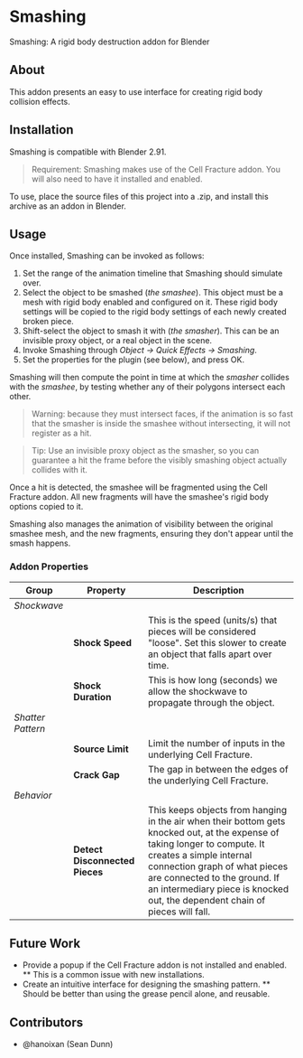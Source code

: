 # Smashing

Smashing: A rigid body destruction addon for Blender

## About

This addon presents an easy to use interface for creating rigid body collision effects. 

## Installation

Smashing is compatible with Blender 2.91.

> Requirement: Smashing makes use of the Cell Fracture addon. You will also need to have it installed and enabled.

To use, place the source files of this project into a .zip, and install this archive as an addon in Blender.

## Usage

Once installed, Smashing can be invoked as follows:

1. Set the range of the animation timeline that Smashing should simulate over.
2. Select the object to be smashed (*the smashee*). This object must be a mesh with rigid body enabled and configured on it. These rigid body settings will be copied to the rigid body settings of each newly created broken piece.
3. Shift-select the object to smash it with (*the smasher*). This can be an invisible proxy object, or a real object in the scene.
4. Invoke Smashing through *Object -> Quick Effects -> Smashing*.
5. Set the properties for the plugin (see below), and press OK.

Smashing will then compute the point in time at which the *smasher* collides with the *smashee*, by testing whether any of their polygons intersect each other.

> Warning: because they must intersect faces, if the animation is so fast that the smasher is inside the smashee without intersecting, it will not register as a hit.

> Tip: Use an invisible proxy object as the smasher, so you can guarantee a hit the frame before the visibly smashing object actually collides with it.

Once a hit is detected, the smashee will be fragmented using the Cell Fracture addon. All new fragments will have the smashee's rigid body options copied to it.

Smashing also manages the animation of visibility between the original smashee mesh, and the new fragments, ensuring they don't appear until the smash happens.

### Addon Properties

| Group | Property | Description |
| --- | --- | --- |
| *Shockwave* |||
|| **Shock Speed** | This is the speed (units/s) that pieces will be considered "loose". Set this slower to create an object that falls apart over time. |
|| **Shock Duration** | This is how long (seconds) we allow the shockwave to propagate through the object. |
| *Shatter Pattern* |||
|| **Source Limit** | Limit the number of inputs in the underlying Cell Fracture. |
|| **Crack Gap** | The gap in between the edges of the underlying Cell Fracture. |
| *Behavior* |||
|| **Detect Disconnected Pieces** | This keeps objects from hanging in the air when their bottom gets knocked out, at the expense of taking longer to compute. It creates a simple internal connection graph of what pieces are connected to the ground. If an intermediary piece is knocked out, the dependent chain of pieces will fall. |

## Future Work

* Provide a popup if the Cell Fracture addon is not installed and enabled.
** This is a common issue with new installations.
* Create an intuitive interface for designing the smashing pattern.
** Should be better than using the grease pencil alone, and reusable.

## Contributors

* @hanoixan (Sean Dunn)

